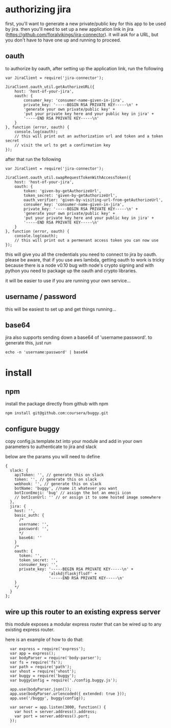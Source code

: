 # authorizing jira

first, you'll want to generate a new private/public key for this app to be used by jira.
then you'll need to set up a new application link in jira (https://github.com/floralvikings/jira-connector). 
it will ask for a URL, but you don't have to have one up and running to proceed.

## oauth

to authorize by oauth, after setting up the application link, run the following

```
var JiraClient = require('jira-connector');

JiraClient.oauth_util.getAuthorizeURL({
    host: 'host-of-your-jira',
    oauth: {
        consumer_key: 'consumer-name-given-in-jira',
        private_key: '-----BEGIN RSA PRIVATE KEY-----\n' +
        'generate your own private/public key' +
        'put your private key here and your public key in jira' +
        '-----END RSA PRIVATE KEY-----\n'
    }
}, function (error, oauth) {
    console.log(oauth);
    // this will print out an authorization url and token and a token secret
    // visit the url to get a confirmation key
});
```

after that run the following

```
var JiraClient = require('jira-connector');

JiraClient.oauth_util.swapRequestTokenWithAccessToken({
    host: 'host-of-your-jira',
    oauth: {
        token: 'given-by-getAuthorizeUrl',
        token_secret: 'given-by-getAuthorizeUrl',
        oauth_verifier: 'given-by-visiting-url-from-getAuthorizeUrl',
        consumer_key: 'consumer-name-given-in-jira',
        private_key: '-----BEGIN RSA PRIVATE KEY-----\n' +
        'generate your own private/public key' +
        'put your private key here and your public key in jira' +
        '-----END RSA PRIVATE KEY-----\n'
    }
}, function (error, oauth) {
    console.log(oauth);
    // this will print out a permenant access token you can now use
});
```

this will give you all the credentials you need to connect to jira by oauth. please be aware, that if you use aws lambda, getting oauth to work is tricky because there is a node v0.10 bug with node's crypto signing and with python you need to package up the oauth and crypto libraries. 

it will be easier to use if you are running your own service...

## username / password

this will be easiest to set up and get things running...

## base64

jira also supports sending down a base64 of 'username:password'. to generate this, just run

```
echo -n 'username:password' | base64
```

# install

## npm

install the package directly from github with npm

```
npm install git@github.com:coursera/buggy.git
```

## configure buggy

copy config.js.template.txt into your module and add in your own parameters to authenticate to jira and slack

below are the params you will need to define

```
{
  slack: {
    apiToken: '', // generate this on slack
    token: '', // generate this on slack
    webhook: '', // generate this on slack
    botName: 'buggy', //name it whatever you want
    botIconEmoji: 'bug' // assign the bot an emoji icon
    // botIconUrl: '' // or assign it to some hosted image somewhere
  },
  jira: {
    host: '',
    basic_auth: {
      /*
      username: '',
      password: '',
      */
      base64: ''
    }
    /*
    oauth: {
      token: '',
      token_secret: '',
      consumer_key: '',
      private_key: '-----BEGIN RSA PRIVATE KEY-----\n' +
                   'alskdjflaskjflsdf' +
                   '-----END RSA PRIVATE KEY-----\n'
    }
    */
  }
};
```

## wire up this router to an existing express server

this module exposes a modular express router that can be wired up to any existing express router. 

here is an example of how to do that:

```
  var express = require('express');
  var app = express();
  var bodyParser = require('body-parser');
  var fs = require('fs');
  var path = require('path');
  var vhost = require('vhost');
  var buggy = require('buggy');
  var buggyConfig = require('./config.buggy.js');

  app.use(bodyParser.json());
  app.use(bodyParser.urlencoded({ extended: true }));
  app.use('/buggy', buggy(config));

  var server = app.listen(3000, function() {
    var host = server.address().address;
    var port = server.address().port;
  });
```
